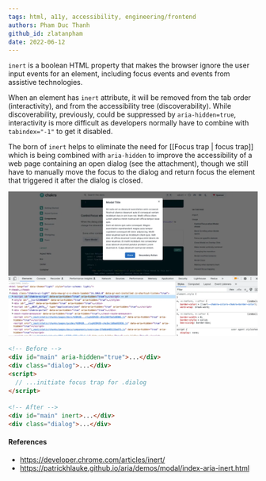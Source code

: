 ```yaml
---
tags: html, a11y, accessibility, engineering/frontend
authors: Pham Duc Thanh
github_id: zlatanpham
date: 2022-06-12
---
```


`inert` is a boolean HTML property that makes the browser ignore the user input events for an element, including focus events and events from assistive technologies.

When an element has `inert` attribute, it will be removed from the tab order (interactivity), and from the accessibility tree (discoverability). While discoverability, previously, could be suppressed by `aria-hidden=true`, interactivity is more difficult as developers normally have to combine with `tabindex="-1"` to get it disabled.

The born of `inert` helps to eliminate the need for [[Focus trap | focus trap]] which is being combined with `aria-hidden` to improve the accessibility of a web page containing an open dialog (see the attachment), though we still have to manually move the focus to the dialog and return focus the element that triggered it after the dialog is closed.

![](assets/html-inert_pasted-image-20220612104313.webp)

```html
<!-- Before -->
<div id="main" aria-hidden="true">...</div>
<div class="dialog">...</div>
<script>
  // ...initiate focus trap for .dialog
</script>

<!-- After -->
<div id="main" inert>...</div>
<div class="dialog">...</div>
```

#### References
- https://developer.chrome.com/articles/inert/
- https://patrickhlauke.github.io/aria/demos/modal/index-aria-inert.html
